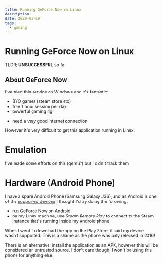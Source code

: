 ```yaml
---
title: Running GeForce Now on Linux
description:
date: 2020-02-09
tags:
  - gaming
---
```


# Running GeForce Now on Linux
TLDR; **UNSUCCESSFUL** so far

## About GeForce Now

I've tried this service on Windows and it's fantastic:

+ BYO games (steam store etc)
+ free 1 hour session per day
+ powerful gaming rig
- need a _very_ good internet connection

However it's very difficult to get this application running in Linux.

# Emulation

I've made some efforts on this (qemu?) but I didn't track them

# Hardware (Android Phone)

I have a spare Android Phone (Samsung Galaxy J36), and as Android is one of the [supported devices](https://www.nvidia.com/en-eu/geforce-now/download/) I thought I'd try doing the following:

- run GeForce Now on Android
- on my Linux machine, use _Steam Remote Play_ to connect to the Steam instance that's running inside my Android phone

When I went to download the app on the Play Store, it said my device wasn't supported. This is a shame as the phone was only released in 2016!

There is an alternative: install the application as an APK, however this will be considered an untrusted source. I don't care though, I won't be using this phone for anything else.